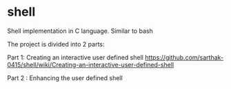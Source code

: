 # shell
Shell implementation in C language. Similar to bash

The project is divided into 2 parts:

Part 1: Creating an interactive user defined shell https://github.com/sarthak-0415/shell/wiki/Creating-an-interactive-user-defined-shell

Part 2 : Enhancing the user defined shell
